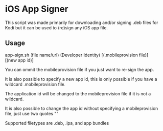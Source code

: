 iOS App Signer
======
This script was made primarily for downloading and/or signing .deb files for Kodi but it can be used to (re)sign any iOS app file.

Usage
------
app-sign.sh (file name/url) (Developer Identity) [(.mobileprovision file)] [(new app id)]

You can ommit the mobileprovision file if you just want to re-sign the app.

It is also possible to specify a new app id, this is only possible if you have a wildcard .mobileprovision file.

The application id will be changed to the mobileprovision file if it is not a wildcard.

It is also possible to change the app id without specifying a mobileprovision file, just use two quotes ""

Supported filetypes are .deb, .ipa, and app bundles